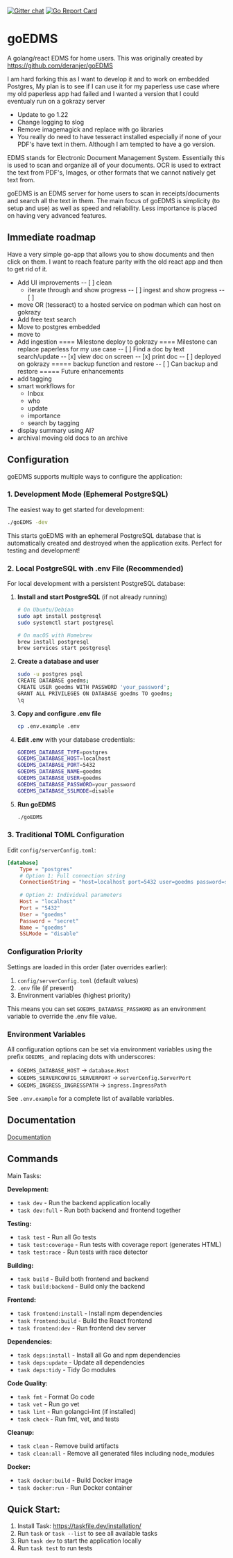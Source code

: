 [![Gitter chat](https://badges.gitter.im/gitterHQ/gitter.png)](https://gitter.im/goEDMS/community) [![Go Report Card](https://goreportcard.com/badge/github.com/deranjer/goEDMS)](https://goreportcard.com/report/github.com/deranjer/goEDMS)
# goEDMS
A golang/react EDMS for home users.  This was originally created by https://github.com/deranjer/goEDMS

I am hard forking this as I want to develop it and to work on embedded Postgres,  My plan is to see if I can use it for my paperless use case where my old paperless app had failed and I wanted a version that I could eventualy
run on a gokrazy server
- Update to go 1.22
- Change logging to slog
- Remove imagemagick and replace with go libraries
- You really do need to have tesseract installed especially if none of your PDF's have text in them. Although I am tempted
to have a go version.


EDMS stands for Electronic Document Management System.  Essentially this is used to scan and organize all of your documents.  OCR is used to extract the text from PDF's, Images, or other formats that we cannot natively get text from.

goEDMS is an EDMS server for home users to scan in receipts/documents and search all the text in them.  The main focus of goEDMS is simplicity (to setup and use) as well as speed and reliability.  Less importance is placed on having very advanced features.

## Immediate roadmap

Have a very simple go-app that allows you to show documents and then click on them.  I want to reach feature
parity with the old react app and then to get rid of it.

- Add UI improvements
-- [ ] clean
  - iterate through and show progress
-- [ ] ingest and show progress
-- [ ] 
- move OR (tesseract) to a hosted service on podman which can host on gokrazy
- Add free text search
- Move to postgres embedded
- move to
- Add ingestion
  ==== Milestone deploy to gokrazy
  ==== Milestone can replace paperless for my use case
  -- [ ] Find a doc by text search/update 
  -- [x] view doc on screen
  -- [x] print doc
  -- [ ] deployed on gokrazy 
 ===== backup function and restore
 -- [ ] Can backup and restore
 ===== Future enhancements
- add tagging
- smart workflows for
  - Inbox
  - who
  - update
  - importance
  - search by tagging
- display summary using AI?
- archival moving old docs to an archive


## Configuration

goEDMS supports multiple ways to configure the application:

### 1. Development Mode (Ephemeral PostgreSQL)

The easiest way to get started for development:

```bash
./goEDMS -dev
```

This starts goEDMS with an ephemeral PostgreSQL database that is automatically created and destroyed when the application exits. Perfect for testing and development!

### 2. Local PostgreSQL with .env File (Recommended)

For local development with a persistent PostgreSQL database:

1. **Install and start PostgreSQL** (if not already running)
   ```bash
   # On Ubuntu/Debian
   sudo apt install postgresql
   sudo systemctl start postgresql
   
   # On macOS with Homebrew
   brew install postgresql
   brew services start postgresql
   ```

2. **Create a database and user**
   ```bash
   sudo -u postgres psql
   CREATE DATABASE goedms;
   CREATE USER goedms WITH PASSWORD 'your_password';
   GRANT ALL PRIVILEGES ON DATABASE goedms TO goedms;
   \q
   ```

3. **Copy and configure .env file**
   ```bash
   cp .env.example .env
   ```

4. **Edit .env** with your database credentials:
   ```bash
   GOEDMS_DATABASE_TYPE=postgres
   GOEDMS_DATABASE_HOST=localhost
   GOEDMS_DATABASE_PORT=5432
   GOEDMS_DATABASE_NAME=goedms
   GOEDMS_DATABASE_USER=goedms
   GOEDMS_DATABASE_PASSWORD=your_password
   GOEDMS_DATABASE_SSLMODE=disable
   ```

5. **Run goEDMS**
   ```bash
   ./goEDMS
   ```

### 3. Traditional TOML Configuration

Edit `config/serverConfig.toml`:

```toml
[database]
    Type = "postgres"
    # Option 1: Full connection string
    ConnectionString = "host=localhost port=5432 user=goedms password=secret dbname=goedms sslmode=disable"
    
    # Option 2: Individual parameters
    Host = "localhost"
    Port = "5432"
    User = "goedms"
    Password = "secret"
    Name = "goedms"
    SSLMode = "disable"
```

### Configuration Priority

Settings are loaded in this order (later overrides earlier):

1. `config/serverConfig.toml` (default values)
2. `.env` file (if present)
3. Environment variables (highest priority)

This means you can set `GOEDMS_DATABASE_PASSWORD` as an environment variable to override the .env file value.

### Environment Variables

All configuration options can be set via environment variables using the prefix `GOEDMS_` and replacing dots with underscores:

- `GOEDMS_DATABASE_HOST` → `database.Host`
- `GOEDMS_SERVERCONFIG_SERVERPORT` → `serverConfig.ServerPort`
- `GOEDMS_INGRESS_INGRESSPATH` → `ingress.IngressPath`

See `.env.example` for a complete list of available variables.

## Documentation

[Documentation](https://deranjer.github.io/goEDMSDocs)


## Commands
Main Tasks:

**Development:**
- `task dev` - Run the backend application locally
- `task dev:full` - Run both backend and frontend together

**Testing:**
- `task test` - Run all Go tests
- `task test:coverage` - Run tests with coverage report (generates HTML)
- `task test:race` - Run tests with race detector

**Building:**
- `task build` - Build both frontend and backend
- `task build:backend` - Build only the backend

**Frontend:**
- `task frontend:install` - Install npm dependencies
- `task frontend:build` - Build the React frontend
- `task frontend:dev` - Run frontend dev server

**Dependencies:**
- `task deps:install` - Install all Go and npm dependencies
- `task deps:update` - Update all dependencies
- `task deps:tidy` - Tidy Go modules

**Code Quality:**
- `task fmt` - Format Go code
- `task vet` - Run go vet
- `task lint` - Run golangci-lint (if installed)
- `task check` - Run fmt, vet, and tests

**Cleanup:**
- `task clean` - Remove build artifacts
- `task clean:all` - Remove all generated files including node_modules

**Docker:**
- `task docker:build` - Build Docker image
- `task docker:run` - Run Docker container

## Quick Start:

1. Install Task: https://taskfile.dev/installation/
2. Run `task` or `task --list` to see all available tasks
3. Run `task dev` to start the application locally
4. Run `task test` to run tests
